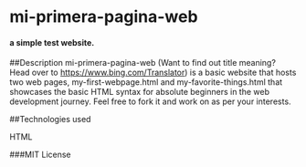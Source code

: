 # mi-primera-pagina-web
#### a simple test website. 
##Description
 mi-primera-pagina-web (Want to find out title meaning? Head over to https://www.bing.com/Translator) is a basic website that hosts two web pages, my-first-webpage.html and my-favorite-things.html that showcases the basic HTML syntax for absolute beginners in the web development journey. Feel free to fork it and work on as per your interests.
 
##Technologies used

HTML

###MIT License

